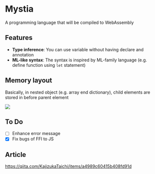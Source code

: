 # Mystia
A programming language that will be compiled to WebAssembly

## Features
- **Type inference**: You can use variable without having declare and annotation
- **ML-like syntax**: The syntax is inspired by ML-family language (e.g. define function using `let` statement)

## Memory layout
Basically, in nested object (e.g. array end dictionary), child elements are stored in before parent element

![](https://github.com/user-attachments/assets/827a907b-a9d6-4d4c-8ab6-cc2f7544b22b)

## To Do
- [ ] Enhance error message
- [X] Fix bugs of FFI to JS

## Article
https://qiita.com/KajizukaTaichi/items/a4989c60415b408fd91d
